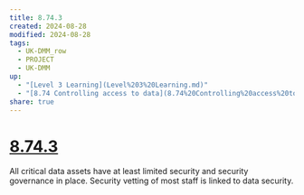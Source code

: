 ```yaml
---
title: 8.74.3
created: 2024-08-28
modified: 2024-08-28
tags:
  - UK-DMM_row
  - PROJECT
  - UK-DMM
up:
  - "[Level 3 Learning](Level%203%20Learning.md)"
  - "[8.74 Controlling access to data](8.74%20Controlling%20access%20to%20data.md)"
share: true
---
```

# [8.74.3](8.74.3.md)

All critical data assets have at least limited security and security governance in place. Security vetting of most staff is linked to data security.
